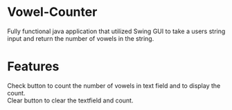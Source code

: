# Vowel-Counter
Fully functional java application that utilized Swing GUI to take a users string input and return the number of vowels in the string.

# Features
Check button to count the number of vowels in text field and to display the count. <br />
Clear button to clear the textfield and count.
